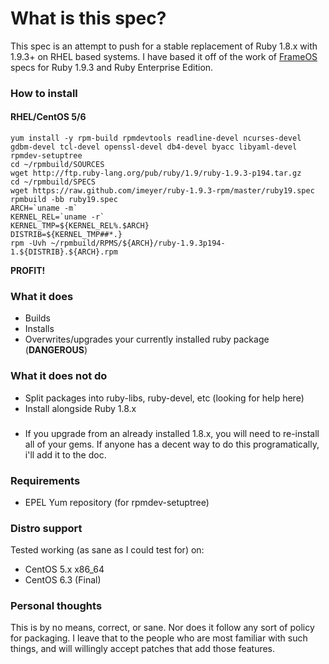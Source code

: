 # What is this spec?

This spec is an attempt to push for a stable replacement of Ruby 1.8.x with 1.9.3+ on RHEL based systems. I have based it off of the work of [FrameOS](http://www.frameos.org) specs for Ruby 1.9.3 and Ruby Enterprise Edition.

### How to install

#### RHEL/CentOS 5/6

    yum install -y rpm-build rpmdevtools readline-devel ncurses-devel gdbm-devel tcl-devel openssl-devel db4-devel byacc libyaml-devel
    rpmdev-setuptree
    cd ~/rpmbuild/SOURCES
    wget http://ftp.ruby-lang.org/pub/ruby/1.9/ruby-1.9.3-p194.tar.gz
    cd ~/rpmbuild/SPECS
    wget https://raw.github.com/imeyer/ruby-1.9.3-rpm/master/ruby19.spec
    rpmbuild -bb ruby19.spec
    ARCH=`uname -m`
    KERNEL_REL=`uname -r`
    KERNEL_TMP=${KERNEL_REL%.$ARCH}
    DISTRIB=${KERNEL_TMP##*.}
    rpm -Uvh ~/rpmbuild/RPMS/${ARCH}/ruby-1.9.3p194-1.${DISTRIB}.${ARCH}.rpm

**PROFIT!**

### What it does

+ Builds
+ Installs
+ Overwrites/upgrades your currently installed ruby package (**DANGEROUS**)

### What it does **not** do

+ Split packages into ruby-libs, ruby-devel, etc (looking for help here)
+ Install alongside Ruby 1.8.x

###

+ If you upgrade from an already installed 1.8.x, you will need to re-install all of your gems. If anyone has a decent way to do this programatically, i'll add it to the doc.

### Requirements

+ EPEL Yum repository (for rpmdev-setuptree)

### Distro support

Tested working (as sane as I could test for) on:

* CentOS 5.x x86_64
* CentOS 6.3 (Final)

### Personal thoughts

This is by no means, correct, or sane. Nor does it follow any sort of policy for packaging. I leave that to the people who are most familiar with such things, and will willingly accept patches that add those features.
